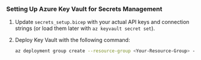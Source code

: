 ### Setting Up Azure Key Vault for Secrets Management

1. Update `secrets_setup.bicep` with your actual API keys and connection strings (or load them later with `az keyvault secret set`).
2. Deploy Key Vault with the following command:

    ```bash
    az deployment group create --resource-group <Your-Resource-Group> --template-file security-management/key-vault/secrets_setup.bicep
    ```